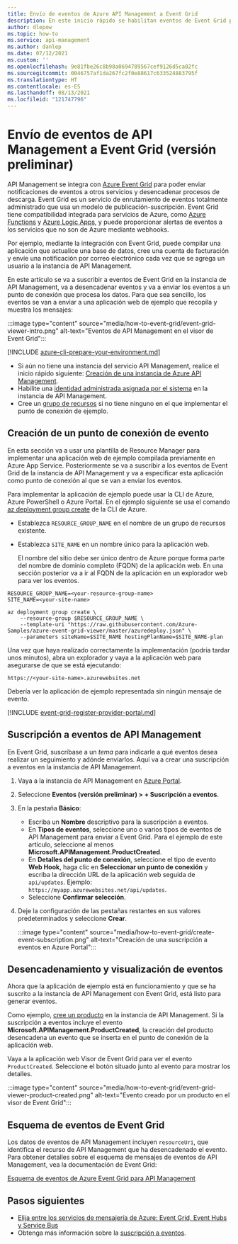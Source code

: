 ```yaml
---
title: Envío de eventos de Azure API Management a Event Grid
description: En este inicio rápido se habilitan eventos de Event Grid para la instancia de Azure API Management y luego se envían esos eventos a una aplicación de ejemplo.
author: dlepow
ms.topic: how-to
ms.service: api-management
ms.author: danlep
ms.date: 07/12/2021
ms.custom: ''
ms.openlocfilehash: 9e81fbe26c8b98a0694789567cef9126d5ca02fc
ms.sourcegitcommit: 0046757af1da267fc2f0e88617c633524883795f
ms.translationtype: HT
ms.contentlocale: es-ES
ms.lasthandoff: 08/13/2021
ms.locfileid: "121747796"
---
```

# <a name="send-events-from-api-management-to-event-grid-preview"></a>Envío de eventos de API Management a Event Grid (versión preliminar)

API Management se integra con [Azure Event Grid](../event-grid/overview.md) para poder enviar notificaciones de eventos a otros servicios y desencadenar procesos de descarga. Event Grid es un servicio de enrutamiento de eventos totalmente administrado que usa un modelo de publicación-suscripción. Event Grid tiene compatibilidad integrada para servicios de Azure, como [Azure Functions](../azure-functions/functions-overview.md) y [Azure Logic Apps](../logic-apps/logic-apps-overview.md), y puede proporcionar alertas de eventos a los servicios que no son de Azure mediante webhooks.

Por ejemplo, mediante la integración con Event Grid, puede compilar una aplicación que actualice una base de datos, cree una cuenta de facturación y envíe una notificación por correo electrónico cada vez que se agrega un usuario a la instancia de API Management.

En este artículo se va a suscribir a eventos de Event Grid en la instancia de API Management, va a desencadenar eventos y va a enviar los eventos a un punto de conexión que procesa los datos. Para que sea sencillo, los eventos se van a enviar a una aplicación web de ejemplo que recopila y muestra los mensajes:

:::image type="content" source="media/how-to-event-grid/event-grid-viewer-intro.png" alt-text="Eventos de API Management en el visor de Event Grid":::

[!INCLUDE [azure-cli-prepare-your-environment.md](../../includes/azure-cli-prepare-your-environment.md)]
- Si aún no tiene una instancia del servicio API Management, realice el inicio rápido siguiente: [Creación de una instancia de Azure API Management](get-started-create-service-instance.md).
- Habilite una [identidad administrada asignada por el sistema](api-management-howto-use-managed-service-identity.md#create-a-system-assigned-managed-identity) en la instancia de API Management.
- Cree un [grupo de recursos](../azure-resource-manager/management/manage-resource-groups-portal.md#create-resource-groups) si no tiene ninguno en el que implementar el punto de conexión de ejemplo.

## <a name="create-an-event-endpoint"></a>Creación de un punto de conexión de evento

En esta sección va a usar una plantilla de Resource Manager para implementar una aplicación web de ejemplo compilada previamente en Azure App Service. Posteriormente se va a suscribir a los eventos de Event Grid de la instancia de API Management y va a especificar esta aplicación como punto de conexión al que se van a enviar los eventos.

Para implementar la aplicación de ejemplo puede usar la CLI de Azure, Azure PowerShell o Azure Portal. En el ejemplo siguiente se usa el comando [az deployment group create](/cli/azure/deployment/group#az_deployment_group_create) de la CLI de Azure.

* Establezca `RESOURCE_GROUP_NAME` en el nombre de un grupo de recursos existente.
* Establezca `SITE_NAME` en un nombre único para la aplicación web.

  El nombre del sitio debe ser único dentro de Azure porque forma parte del nombre de dominio completo (FQDN) de la aplicación web. En una sección posterior va a ir al FQDN de la aplicación en un explorador web para ver los eventos.

```azurecli-interactive
RESOURCE_GROUP_NAME=<your-resource-group-name>
SITE_NAME=<your-site-name>

az deployment group create \
    --resource-group $RESOURCE_GROUP_NAME \
    --template-uri "https://raw.githubusercontent.com/Azure-Samples/azure-event-grid-viewer/master/azuredeploy.json" \
    --parameters siteName=$SITE_NAME hostingPlanName=$SITE_NAME-plan
```

Una vez que haya realizado correctamente la implementación (podría tardar unos minutos), abra un explorador y vaya a la aplicación web para asegurarse de que se está ejecutando:

`https://<your-site-name>.azurewebsites.net`

Debería ver la aplicación de ejemplo representada sin ningún mensaje de evento.

[!INCLUDE [event-grid-register-provider-portal.md](../../includes/event-grid-register-provider-portal.md)]

## <a name="subscribe-to-api-management-events"></a>Suscripción a eventos de API Management

En Event Grid, suscríbase a un *tema* para indicarle a qué eventos desea realizar un seguimiento y adónde enviarlos. Aquí va a crear una suscripción a eventos en la instancia de API Management.

1. Vaya a la instancia de API Management en [Azure Portal](https://portal.azure.com).
1. Seleccione **Eventos (versión preliminar) > + Suscripción a eventos**. 
1. En la pestaña **Básico**:
    * Escriba un **Nombre** descriptivo para la suscripción a eventos.
    * En **Tipos de eventos**, seleccione uno o varios tipos de eventos de API Management para enviar a Event Grid. Para el ejemplo de este artículo, seleccione al menos **Microsoft.APIManagement.ProductCreated**. 
    * En **Detalles del punto de conexión**, seleccione el tipo de evento **Web Hook**, haga clic en **Seleccionar un punto de conexión** y escriba la dirección URL de la aplicación web seguida de `api/updates`. Ejemplo: `https://myapp.azurewebsites.net/api/updates`.
    * Seleccione **Confirmar selección**.
1. Deje la configuración de las pestañas restantes en sus valores predeterminados y seleccione **Crear**.

    :::image type="content" source="media/how-to-event-grid/create-event-subscription.png" alt-text="Creación de una suscripción a eventos en Azure Portal":::

## <a name="trigger-and-view-events"></a>Desencadenamiento y visualización de eventos

Ahora que la aplicación de ejemplo está en funcionamiento y que se ha suscrito a la instancia de API Management con Event Grid, está listo para generar eventos.

Como ejemplo, [cree un producto](./api-management-howto-add-products.md) en la instancia de API Management. Si la suscripción a eventos incluye el evento **Microsoft.APIManagement.ProductCreated**, la creación del producto desencadena un evento que se inserta en el punto de conexión de la aplicación web. 

Vaya a la aplicación web Visor de Event Grid para ver el evento `ProductCreated`. Seleccione el botón situado junto al evento para mostrar los detalles. 

:::image type="content" source="media/how-to-event-grid/event-grid-viewer-product-created.png" alt-text="Evento creado por un producto en el visor de Event Grid":::

## <a name="event-grid-event-schema"></a>Esquema de eventos de Event Grid

Los datos de eventos de API Management incluyen `resourceUri`, que identifica el recurso de API Management que ha desencadenado el evento. Para obtener detalles sobre el esquema de mensajes de eventos de API Management, vea la documentación de Event Grid:

[Esquema de eventos de Azure Event Grid para API Management](../event-grid/event-schema-api-management.md)

## <a name="next-steps"></a>Pasos siguientes

* [Elija entre los servicios de mensajería de Azure: Event Grid, Event Hubs y Service Bus](../event-grid/compare-messaging-services.md)
* Obtenga más información sobre la [suscripción a eventos](../event-grid/subscribe-through-portal.md).